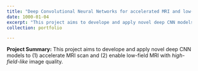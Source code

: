 ```yaml
---
title: "Deep Convolutional Neural Networks for accelerated MRI and low-field MRI"
date: 1000-01-04
excerpt: "This project aims to develope and apply novel deep CNN models to (1) accelerate MRI scan and (2) enable _high-field-like_ image quality of low-field MRI. <br/><img src='/images/500x300.png'>"
collection: portfolio

---
```


**Project Summary:** This project aims to develope and apply novel deep CNN models to (1) accelerate MRI scan and (2) enable low-field MRI with _high-field-like_ image quality.
